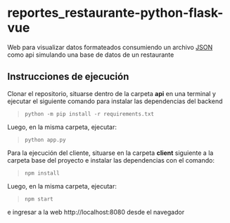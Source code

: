 # reportes_restaurante-python-flask-vue

Web para visualizar datos formateados consumiendo un archivo [JSON](https://storage.googleapis.com/backupdatadev/ejercicio/ventas.json) como api simulando una base de datos de un restaurante

## Instrucciones de ejecución
Clonar el repositorio, situarse dentro de la carpeta **api** en una terminal y ejecutar el siguiente comando para instalar las dependencias del backend
> `python -m pip install -r requirements.txt`

Luego, en la misma carpeta, ejecutar:
>`python app.py`

Para la ejecución del cliente, situarse en la carpeta **client** siguiente a la carpeta base del proyecto e instalar las dependencias con el comando:

> `npm install`

Luego, en la misma carpeta, ejecutar:
>`npm start`

e ingresar a la web http://localhost:8080 desde el navegador

